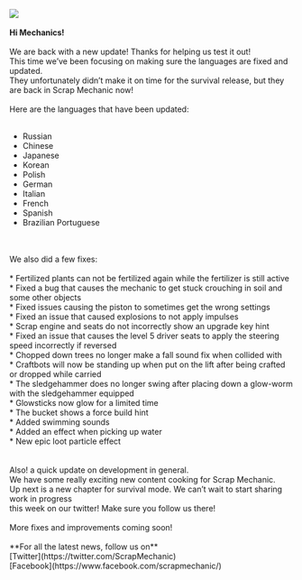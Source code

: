 ![](https://cdn.akamai.steamstatic.com/steamcommunity/public/images/clans//11471984/603024a52737dc0483b07166d8ea40652c91e337.png)<br/>
<br/>
**Hi Mechanics!**<br/>
<br/>
We are back with a new update! Thanks for helping us test it out!<br/>
This time we’ve been focusing on making sure the languages are fixed and updated. <br/>
They unfortunately didn’t make it on time for the survival release, but they are back in Scrap Mechanic now!<br/>
<br/>
Here are the languages that have been updated:<br/>
<br/>
* Russian<br/>
* Chinese <br/>
* Japanese <br/>
* Korean <br/>
* Polish<br/>
* German<br/>
* Italian<br/>
* French<br/>
* Spanish<br/>
* Brazilian Portuguese <br/><br/>
<br/>
We also did a few fixes:<br/>
<br/>
* Fertilized plants can not be fertilized again while the fertilizer is still active<br/>
* Fixed a bug that causes the mechanic to get stuck crouching in soil and some other objects<br/>
* Fixed issues causing the piston to sometimes get the wrong settings<br/>
* Fixed an issue that caused explosions to not apply impulses<br/>
* Scrap engine and seats do not incorrectly show an upgrade key hint<br/>
* Fixed an issue that causes the level 5 driver seats to apply the steering speed incorrectly if reversed<br/>
* Chopped down trees no longer make a fall sound fix when collided with<br/>
* Craftbots will now be standing up when put on the lift after being crafted or dropped while carried<br/>
* The sledgehammer does no longer swing after placing down a glow-worm with the sledgehammer equipped<br/>
* Glowsticks now glow for a limited time<br/>
* The bucket shows a force build hint<br/>
* Added swimming sounds<br/>
* Added an effect when picking up water<br/>
* New epic loot particle effect<br/><br/>
<br/>
Also! a quick update on development in general. <br/>
We have some really exciting new content cooking for Scrap Mechanic. <br/>
Up next is a new chapter for survival mode. We can’t wait to start sharing work in progress<br/>
this week on our twitter! Make sure you follow us there!<br/>
<br/>
More fixes and improvements coming soon!<br/>
<br/>
**For all the latest news, follow us on**<br/>
[Twitter](https://twitter.com/ScrapMechanic)<br/>
[Facebook](https://www.facebook.com/scrapmechanic/)